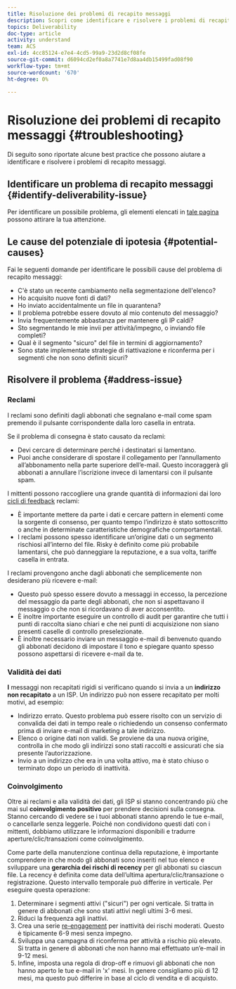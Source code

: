 ```yaml
---
title: Risoluzione dei problemi di recapito messaggi
description: Scopri come identificare e risolvere i problemi di recapito messaggi.
topics: Deliverability
doc-type: article
activity: understand
team: ACS
exl-id: 4cc85124-e7e4-4cd5-99a9-23d2d8cf08fe
source-git-commit: d6094cd2ef0a8a7741e7d8aa4db15499fad08f90
workflow-type: tm+mt
source-wordcount: '670'
ht-degree: 0%

---
```


# Risoluzione dei problemi di recapito messaggi {#troubleshooting}

Di seguito sono riportate alcune best practice che possono aiutare a identificare e risolvere i problemi di recapito messaggi.

## Identificare un problema di recapito messaggi {#identify-deliverability-issue}

Per identificare un possibile problema, gli elementi elencati in [tale pagina](/help/ongoing-monitoring.md) possono attirare la tua attenzione.

<!--
Mailing or campaign metrics: unsubscribe, abuse complaint and/or bounce rates are higher than usual.
Subscriber activity: opens, clicks and/or transactions are lower than usual.
Seed accounts show filtered or non-delivered mailings.
-->

## Le cause del potenziale di ipotesia {#potential-causes}

Fai le seguenti domande per identificare le possibili cause del problema di recapito messaggi:

* C&#39;è stato un recente cambiamento nella segmentazione dell&#39;elenco?
* Ho acquisito nuove fonti di dati?
* Ho inviato accidentalmente un file in quarantena?
* Il problema potrebbe essere dovuto al mio contenuto del messaggio?
* Invia frequentemente abbastanza per mantenere gli IP caldi?
* Sto segmentando le mie invii per attività/impegno, o inviando file completi?
* Qual è il segmento &quot;sicuro&quot; del file in termini di aggiornamento?
* Sono state implementate strategie di riattivazione e riconferma per i segmenti che non sono definiti sicuri?

## Risolvere il problema {#address-issue}

### Reclami

[](/help/metrics/complaints.md) I reclami sono definiti dagli abbonati che segnalano e-mail come spam premendo il pulsante corrispondente dalla loro casella in entrata.

Se il problema di consegna è stato causato da reclami:
* Devi cercare di determinare perché i destinatari si lamentano.
* Puoi anche considerare di spostare il collegamento per l’annullamento all’abbonamento nella parte superiore dell’e-mail. Questo incoraggerà gli abbonati a annullare l’iscrizione invece di lamentarsi con il pulsante spam.

I mittenti possono raccogliere una grande quantità di informazioni dai loro [cicli di feedback](/help/transition-process/infrastructure.md#feedback-loops) reclami:
* È importante mettere da parte i dati e cercare pattern in elementi come la sorgente di consenso, per quanto tempo l’indirizzo è stato sottoscritto o anche in determinate caratteristiche demografiche comportamentali.
* I reclami possono spesso identificare un’origine dati o un segmento rischiosi all’interno del file. Risky è definito come più probabile lamentarsi, che può danneggiare la reputazione, e a sua volta, tariffe casella in entrata.

I reclami provengono anche dagli abbonati che semplicemente non desiderano più ricevere e-mail:
* Questo può spesso essere dovuto a messaggi in eccesso, la percezione del messaggio da parte degli abbonati, che non si aspettavano il messaggio o che non si ricordavano di aver acconsentito.
* È inoltre importante eseguire un controllo di audit per garantire che tutti i punti di raccolta siano chiari e che nei punti di acquisizione non siano presenti caselle di controllo preselezionate.
* È inoltre necessario inviare un messaggio e-mail di benvenuto quando gli abbonati decidono di impostare il tono e spiegare quanto spesso possono aspettarsi di ricevere e-mail da te.

### Validità dei dati

**I** messaggi non recapitati rigidi si verificano quando si invia a un  **indirizzo non recapitato** a un ISP. Un indirizzo può non essere recapitato per molti motivi, ad esempio:
* Indirizzo errato. Questo problema può essere risolto con un servizio di convalida dei dati in tempo reale o richiedendo un consenso confermato prima di inviare e-mail di marketing a tale indirizzo.
* Elenco o origine dati non validi. Se proviene da una nuova origine, controlla in che modo gli indirizzi sono stati raccolti e assicurati che sia presente l’autorizzazione.
* Invio a un indirizzo che era in una volta attivo, ma è stato chiuso o terminato dopo un periodo di inattività.

### Coinvolgimento

Oltre ai reclami e alla validità dei dati, gli ISP si stanno concentrando più che mai sul **coinvolgimento positivo** per prendere decisioni sulla consegna. Stanno cercando di vedere se i tuoi abbonati stanno aprendo le tue e-mail, o cancellarle senza leggerle. Poiché non condividono questi dati con i mittenti, dobbiamo utilizzare le informazioni disponibili e tradurre aperture/clic/transazioni come coinvolgimento.

Come parte della manutenzione continua della reputazione, è importante comprendere in che modo gli abbonati sono inseriti nel tuo elenco e sviluppare una **gerarchia dei rischi di recency** per gli abbonati su ciascun file. La recency è definita come data dell’ultima apertura/clic/transazione o registrazione. Questo intervallo temporale può differire in verticale. Per eseguire questa operazione:

1. Determinare i segmenti attivi (&quot;sicuri&quot;) per ogni verticale. Si tratta in genere di abbonati che sono stati attivi negli ultimi 3-6 mesi.
1. Riduci la frequenza agli inattivi.
1. Crea una serie [re-engagement](/help/additional-resources/re-engagement.md) per inattività dei rischi moderati. Questo è tipicamente 6-9 mesi senza impegno.
1. Sviluppa una campagna di riconferma per attività a rischio più elevato. Si tratta in genere di abbonati che non hanno mai effettuato un’e-mail in 9-12 mesi.
1. Infine, imposta una regola di drop-off e rimuovi gli abbonati che non hanno aperto le tue e-mail in &#39;x&#39; mesi. In genere consigliamo più di 12 mesi, ma questo può differire in base al ciclo di vendita e di acquisto.
